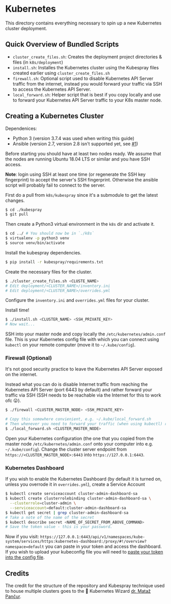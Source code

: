 # Kubernetes
This directory contains everything necessary to spin up a new Kubernetes cluster deployment.

## Quick Overview of Bundled Scripts
- `cluster_create_files.sh`: Creates the deployment project directories & files (in `k8s/deployment`)
- `install.sh`: Installes the Kubernetes cluster using the Kubespray files created earlier using `cluster_create_files.sh`
- `firewall.sh`: Optional script used to disable Kubernetes API Server traffic from the internet, instead you would forward your traffic via SSH to access the Kubernetes API Server.
- `local_forward.sh`: Helper script that is best if you copy locally and use to forward your Kubernetes API Server traffic to your K8s master node.

## Creating a Kubernetes Cluster
Dependenices:
- Python 3 (version 3.7.4 was used when writing this guide)
- Ansible (version 2.7, version 2.8 isn't supported yet, see [#1](https://github.com/planet-lia/infrastructure/issues/1))

Before starting you should have at least two nodes ready.
We assume that the nodes are running Ubuntu 18.04 LTS or similar and you have SSH access.

**Note**: login using SSH at least one time (or regenerate the SSH key fingerprint) to accept the server's SSH fingerprint.
Otherwise the ansible script will probably fail to connect to the server.  

First do a pull from `k8s/kubespray` since it's a submodule to get the latest changes.
```bash
$ cd ./kubespray
$ git pull
```

Then create a Python3 virtual environment in the `k8s` dir and activate it.
```bash
$ cd ../ # You should now be in `./k8s`
$ virtualenv -p python3 venv
$ source venv/bin/activate
```

Install the kubespray dependencies.
```bash
$ pip install -r kubespray/requirements.txt
```

Create the necessary files for the cluster.
```bash
$ ./cluster_create_files.sh <CLUSTE_NAME>
# Edit deployment/<CLUSTER_NAME>/inventory.ini
# Edit deployment/<CLUSTER_NAME>/overrides.yml
```
Configure the `inventory.ini` and `overrides.yml` files for your cluster.

Install time!
```bash
$ ./install.sh <CLUSTER_NAME> <SSH_PRIVATE_KEY>
# Now wait...
```

SSH into your master node and copy locally the `/etc/kubernetes/admin.conf` file.
This is your Kubernetes config file with which you can connect using `kubectl` on your remote computer (move it to `~/.kube/config`).

### Firewall (Optional)
It's not good security practice to leave the Kubernetes API Server exposed on the internet.

Instead what you can do is disable Internet traffic from reaching the Kubernetes API Server (port 6443 by default) and rather forward your traffic via SSH (SSH needs to be reachable via the Internet for this to work ofc :stuck_out_tongue:).
```bash
$ ./firewall <CLUSTER_MASTER_NODE> <SSH_PRIVATE_KEY>

# Copy this somewhere convienient, e.g. ~/.kube/local_forward.sh
# Then whenever you need to forward your traffic (when using kubectl) run
$ ./local_forward.sh <CLUSTER_MASTER_NODE>
```

Open your Kubernetes configuration (the one that you copied from the master node `/etc/kubernetes/admin.conf` onto your computer into e.g. `~/.kube/config`).
Change the cluster server endpoint from `https://<CLUSTER_MASTER_NODE>:6443` into `https://127.0.0.1:6443`.

### Kubernetes Dashboard
If you wish to enable the Kubernetes Dashboard (by default it is turned on, unless you overrode it in `overrides.yml`), create a Service Account
```bash
$ kubectl create serviceaccount cluster-admin-dashboard-sa
$ kubectl create clusterrolebinding cluster-admin-dashboard-sa \
  --clusterrole=cluster-admin \
  --serviceaccount=default:cluster-admin-dashboard-sa
$ kubectl get secret | grep cluster-admin-dashboard-sa
# Take a note of the name of the secret
$ kubectl describe secret <NAME_OF_SECRET_FROM_ABOVE_COMMAND>
# Save the token value - this is your password.
```
Now if you visit: `https://127.0.0.1:6443/api/v1/namespaces/kube-system/services/https:kubernetes-dashboard:/proxy/#!/overview?namespace=default` you can paste in your token and access the dashboard.
If you wish to upload your kubeconfig file you will need to [paste your token into the config file](https://stackoverflow.com/a/51446875).

## Credits
The credit for the structure of the repository and Kubespray technique used to house multiple clusters goes to the :crown: Kubernetes Wizard [dr. Mataž Pančur](https://fri.uni-lj.si/en/employees/matjaz-pancur). 